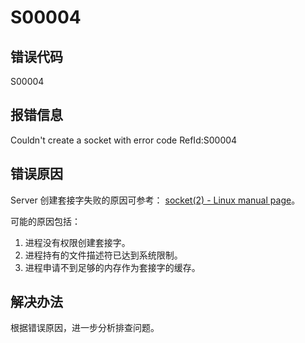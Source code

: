 # S00004

## 错误代码

S00004

## 报错信息

Couldn't create a socket with error code <errno> RefId:S00004

## 错误原因

Server 创建套接字失败的原因可参考： [socket(2) - Linux manual page](https://man7.org/linux/man-pages/man2/socket.2.html)。

可能的原因包括：

1. 进程没有权限创建套接字。
2. 进程持有的文件描述符已达到系统限制。
3. 进程申请不到足够的内存作为套接字的缓存。

## 解决办法

根据错误原因，进一步分析排查问题。

